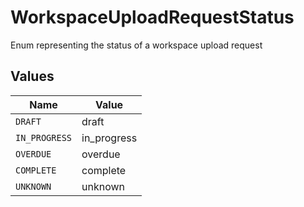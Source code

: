 # WorkspaceUploadRequestStatus

Enum representing the status of a workspace upload request


## Values

| Name          | Value         |
| ------------- | ------------- |
| `DRAFT`       | draft         |
| `IN_PROGRESS` | in_progress   |
| `OVERDUE`     | overdue       |
| `COMPLETE`    | complete      |
| `UNKNOWN`     | unknown       |